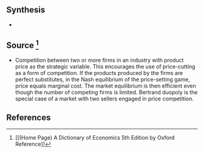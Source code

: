 ## Synthesis
- 
## Source [^1]
- Competition between two or more firms in an industry with product price as the strategic variable. This encourages the use of price-cutting as a form of competition. If the products produced by the firms are perfect substitutes, in the Nash equilibrium of the price-setting game, price equals marginal cost. The market equilibrium is then efficient even though the number of competing firms is limited. Bertrand duopoly is the special case of a market with two sellers engaged in price competition.
## References

[^1]: [[(Home Page) A Dictionary of Economics 5th Edition by Oxford Reference]]